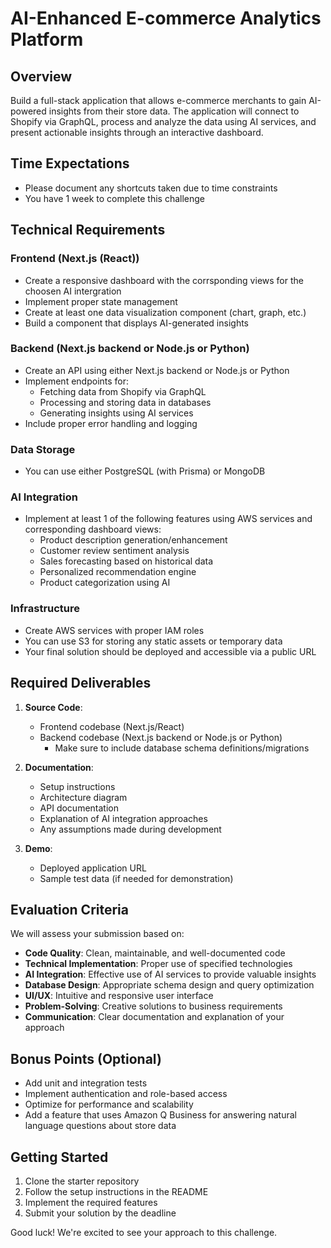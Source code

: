 # AI-Enhanced E-commerce Analytics Platform

## Overview
Build a full-stack application that allows e-commerce merchants to gain AI-powered insights from their store data. The application will connect to Shopify via GraphQL, process and analyze the data using AI services, and present actionable insights through an interactive dashboard.

## Time Expectations
- Please document any shortcuts taken due to time constraints
- You have 1 week to complete this challenge

## Technical Requirements

### Frontend (Next.js (React))
- Create a responsive dashboard with the corrsponding views for the choosen AI intergration
- Implement proper state management
- Create at least one data visualization component (chart, graph, etc.)
- Build a component that displays AI-generated insights

### Backend (Next.js backend or Node.js or Python)
- Create an API using either Next.js backend or Node.js or Python
- Implement endpoints for:
  - Fetching data from Shopify via GraphQL
  - Processing and storing data in databases
  - Generating insights using AI services
- Include proper error handling and logging

### Data Storage
- You can use either PostgreSQL (with Prisma) or MongoDB

### AI Integration
- Implement at least 1 of the following features using AWS services and corresponding dashboard views:
  - Product description generation/enhancement
  - Customer review sentiment analysis
  - Sales forecasting based on historical data
  - Personalized recommendation engine
  - Product categorization using AI

### Infrastructure
- Create AWS services with proper IAM roles
- You can use S3 for storing any static assets or temporary data
- Your final solution should be deployed and accessible via a public URL

## Required Deliverables
1. **Source Code**:
   - Frontend codebase (Next.js/React)
   - Backend codebase (Next.js backend or Node.js or Python)
     - Make sure to include database schema definitions/migrations

2. **Documentation**:
   - Setup instructions
   - Architecture diagram
   - API documentation
   - Explanation of AI integration approaches
   - Any assumptions made during development

3. **Demo**:
   - Deployed application URL
   - Sample test data (if needed for demonstration)

## Evaluation Criteria
We will assess your submission based on:

- **Code Quality**: Clean, maintainable, and well-documented code
- **Technical Implementation**: Proper use of specified technologies
- **AI Integration**: Effective use of AI services to provide valuable insights
- **Database Design**: Appropriate schema design and query optimization
- **UI/UX**: Intuitive and responsive user interface
- **Problem-Solving**: Creative solutions to business requirements
- **Communication**: Clear documentation and explanation of your approach

## Bonus Points (Optional)
- Add unit and integration tests
- Implement authentication and role-based access
- Optimize for performance and scalability
- Add a feature that uses Amazon Q Business for answering natural language questions about store data

## Getting Started
1. Clone the starter repository
2. Follow the setup instructions in the README
3. Implement the required features
4. Submit your solution by the deadline

Good luck! We're excited to see your approach to this challenge.